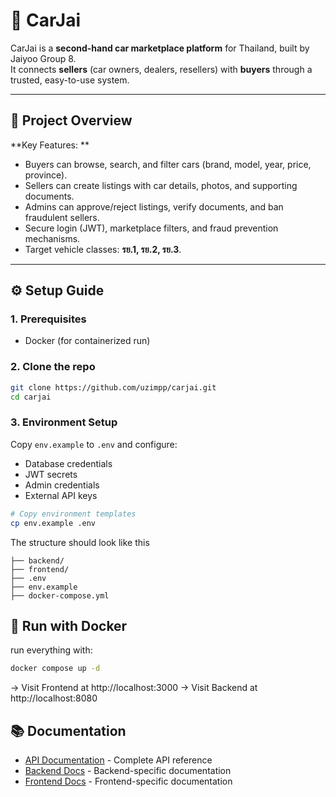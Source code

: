 # 🚗 CarJai

CarJai is a **second-hand car marketplace platform** for Thailand, built by Jaiyoo Group 8.  
It connects **sellers** (car owners, dealers, resellers) with **buyers** through a trusted, easy-to-use system.  

---

## 📖 Project Overview
**Key Features: **
- Buyers can browse, search, and filter cars (brand, model, year, price, province).
- Sellers can create listings with car details, photos, and supporting documents.
- Admins can approve/reject listings, verify documents, and ban fraudulent sellers.
- Secure login (JWT), marketplace filters, and fraud prevention mechanisms.
- Target vehicle classes: **รย.1, รย.2, รย.3**.

---

## ⚙️ Setup Guide

### 1. Prerequisites
- Docker (for containerized run)  

### 2. Clone the repo
```bash
git clone https://github.com/uzimpp/carjai.git
cd carjai
```

### 3. Environment Setup
Copy `env.example` to `.env` and configure:
- Database credentials
- JWT secrets
- Admin credentials
- External API keys

```bash
# Copy environment templates
cp env.example .env
```

The structure should look like this
```
├── backend/
├── frontend/
├── .env
├── env.example
├── docker-compose.yml

```

## 🐳 Run with Docker

run everything with:
```bash
docker compose up -d
```

→ Visit Frontend at http://localhost:3000
→ Visit Backend at http://localhost:8080

## 📚 Documentation

- [API Documentation](backend/docs/API.md) - Complete API reference
- [Backend Docs](backend/README.md) - Backend-specific documentation
- [Frontend Docs](frontend/README.md) - Frontend-specific documentation
